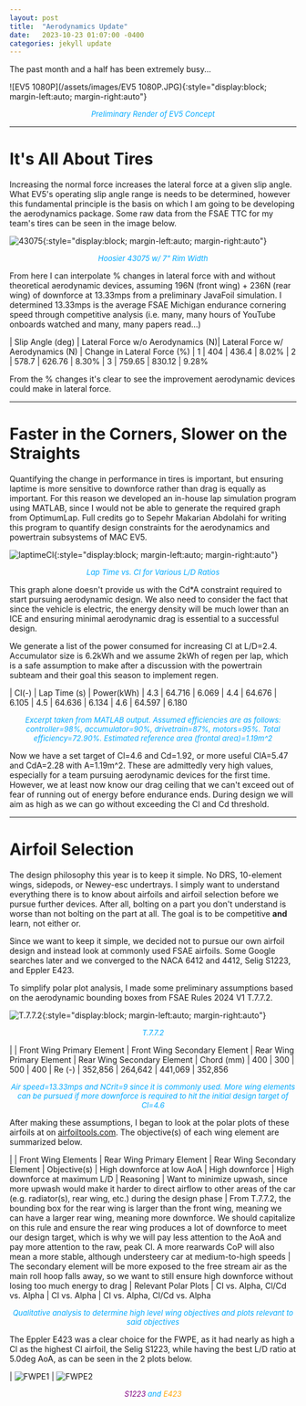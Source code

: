 ```yaml
---
layout: post
title:  "Aerodynamics Update"
date:   2023-10-23 01:07:00 -0400
categories: jekyll update
---
```

The past month and a half has been extremely busy...

![EV5 1080P](/assets/images/EV5 1080P.JPG){:style="display:block; margin-left:auto; margin-right:auto"}
<p align = "center"><font size = "2" color="#00aaff"><i>Preliminary Render of EV5 Concept</i></font></p>

---
# It's All About Tires
Increasing the normal force increases the lateral force at a given slip angle. What EV5's operating slip angle range is needs to be determined, however this fundamental principle is the basis on which I am going to be developing the aerodynamics package. Some raw data from the FSAE TTC for my team's tires can be seen in the image below.

![43075](/assets/images/43075.jpg){:style="display:block; margin-left:auto; margin-right:auto"}
<p align = "center"><font size = "2" color="#00aaff"><i>Hoosier 43075 w/ 7" Rim Width</i></font></p>

From here I can interpolate % changes in lateral force with and without theoretical aerodynamic devices, assuming 196N (front wing) + 236N (rear wing) of downforce at 13.33mps from a preliminary JavaFoil simulation. I determined 13.33mps is the average FSAE Michigan endurance cornering speed through competitive analysis (i.e. many, many hours of YouTube onboards watched and many, many papers read...)

| Slip Angle (deg) | Lateral Force w/o Aerodynamics (N)| Lateral Force w/ Aerodynamics (N) | Change in Lateral Force (%)
| 1 | 404 | 436.4 | 8.02%
| 2 | 578.7 | 626.76 | 8.30% 
| 3 | 759.65 | 830.12 | 9.28%

From the % changes it's clear to see the improvement aerodynamic devices could make in lateral force. 

---
# Faster in the Corners, Slower on the Straights
Quantifying the change in performance in tires is important, but ensuring laptime is more sensitive to downforce rather than drag is equally as important. For this reason we developed an in-house lap simulation program using MATLAB, since I would not be able to generate the required graph from OptimumLap. Full credits go to Sepehr Makarian Abdolahi for writing this program to quantify design constraints for the aerodynamics and powertrain subsystems of MAC EV5.

![laptimeCl](/assets/images/laptimeCl.jpg){:style="display:block; margin-left:auto; margin-right:auto"}
<p align = "center"><font size = "2" color="#00aaff"><i>Lap Time vs. Cl for Various L/D Ratios</i></font></p>

This graph alone doesn't provide us with the Cd*A constraint required to start pursuing aerodynamic design. We also need to consider the fact that since the vehicle is electric, the energy density will be much lower than an ICE and ensuring minimal aerodynamic drag is essential to a successful design.

We generate a list of the power consumed for increasing Cl at L/D=2.4. Accumulator size is 6.2kWh and we assume 2kWh of regen per lap, which is a safe assumption to make after a discussion with the powertrain subteam and their goal this season to implement regen.

| Cl(-) | Lap Time (s) | Power(kWh)
| 4.3 | 64.716 | 6.069
| 4.4 | 64.676 | 6.105
| 4.5 | 64.636 | 6.134
| 4.6 | 64.597 | 6.180

<p align = "center"><font size = "2" color="#00aaff"><i>Excerpt taken from MATLAB output. Assumed efficiencies are as follows: controller=98%, accumulator=90%, drivetrain=87%, motors=95%. Total efficiency=72.90%. Estimated reference area (frontal area)=1.19m^2</i></font></p>

Now we have a set target of Cl=4.6 and Cd=1.92, or more useful ClA=5.47 and CdA=2.28 with A=1.19m^2. These are admittedly very high values, especially for a team pursuing aerodynamic devices for the first time. However, we at least now know our drag ceiling that we can't exceed out of fear of running out of energy before endurance ends. During design we will aim as high as we can go without exceeding the Cl and Cd threshold.

---
# Airfoil Selection
The design philosophy this year is to keep it simple. No DRS, 10-element wings, sidepods, or Newey-esc undertrays. I simply want to understand everything there is to know about airfoils and airfoil selection before we pursue further devices. After all, bolting on a part you don't understand is worse than not bolting on the part at all. The goal is to be competitive **and** learn, not either or.

Since we want to keep it simple, we decided not to pursue our own airfoil design and instead look at commonly used FSAE airfoils. Some Google searches later and we converged to the NACA 6412 and 4412, Selig S1223, and Eppler E423.

To simplify polar plot analysis, I made some preliminary assumptions based on the aerodynamic bounding boxes from FSAE Rules 2024 V1 T.7.7.2.

![T.7.7.2](/assets/images/T.7.7.2.jpg){:style="display:block; margin-left:auto; margin-right:auto"}
<p align = "center"><font size = "2" color="#00aaff"><i>T.7.7.2</i></font></p>

|  | Front Wing Primary Element | Front Wing Secondary Element | Rear Wing Primary Element | Rear Wing Secondary Element
| Chord (mm) | 400 | 300 | 500 | 400
| Re (-) | 352,856 | 264,642 | 441,069 | 352,856

<p align = "center"><font size = "2" color="#00aaff"><i>Air speed=13.33mps and NCrit=9 since it is commonly used. More wing elements can be pursued if more downforce is required to hit the initial design target of Cl=4.6</i></font></p>

After making these assumptions, I began to look at the polar plots of these airfoils at on [airfoiltools.com](http://airfoiltools.com/). The objective(s) of each wing element are summarized below.

|  | Front Wing Elements | Rear Wing Primary Element | Rear Wing Secondary Element
| Objective(s) | High downforce at low AoA | High downforce | High downforce at maximum L/D
| Reasoning | Want to minimize upwash, since more upwash would make it harder to direct airflow to other areas of the car (e.g. radiator(s), rear wing, etc.) during the design phase | From T.7.7.2, the bounding box for the rear wing is larger than the front wing, meaning we can have a larger rear wing, meaning more downforce. We should capitalize on this rule and ensure the rear wing produces a lot of downforce to meet our design target, which is why we will pay less attention to the AoA and pay more attention to the raw, peak Cl. A more rearwards CoP will also mean a more stable, although understeery car at medium-to-high speeds | The secondary element will be more exposed to the free stream air as the main roll hoop falls away, so we want to still ensure high downforce without losing too much energy to drag
| Relevant Polar Plots | Cl vs. Alpha, Cl/Cd vs. Alpha | Cl vs. Alpha | Cl vs. Alpha, Cl/Cd vs. Alpha

<p align = "center"><font size = "2" color="#00aaff"><i>Qualitative analysis to determine high level wing objectives and plots relevant to said objectives</i></font></p>

The Eppler E423 was a clear choice for the FWPE, as it had nearly as high a Cl as the highest Cl airfoil, the Selig S1223, while having the best L/D ratio at 5.0deg AoA, as can be seen in the 2 plots below.

| ![FWPE1](/assets/images/FWPE1.jpg) | ![FWPE2](/assets/images/FWPE2.jpg)
<p align = "center"><font size = "2" color="purple"><i>S1223</i></font><font size = "2" color="#00aaff"><i> and </i></font><font size = "2" color="orange"><i>E423</i></font></p>

